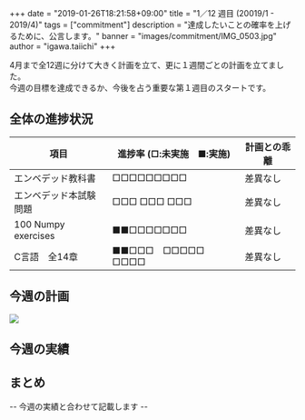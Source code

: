 +++
date = "2019-01-26T18:21:58+09:00"
title = "1／12 週目 (20019/1 - 2019/4)"
tags = ["commitment"]
description = "達成したいことの確率を上げるために、公言します。"
banner = "images/commitment/IMG_0503.jpg"
author = "igawa.taiichi"
+++

4月まで全12週に分けて大きく計画を立て、更に１週間ごとの計画を立てました。  
今週の目標を達成できるか、今後を占う重要な第１週目のスタートです。  

<!-- more -->

## 全体の進捗状況

| 項目                  | 進捗率 (□:未実施　■:実施) | 計画との乖離 |
|---------------------|------------------|--------|
| エンベデッド教科書           | □□□□□□□□□        | 差異なし   |
| エンベデッド本試験問題         | □□□ □□□ □□□      | 差異なし   |
| 100 Numpy exercises | ■■□□□□□□□        | 差異なし   |
| C言語　全14章            | ■■□□□　□□□□□　□□□□ | 差異なし   |

## 今週の計画

![](/images/commitment/week1_plan.jpeg)

## 今週の実績
<!--
![](/images/commitment/week1_plan.jpeg)
-->

## まとめ

-- 今週の実績と合わせて記載します --
